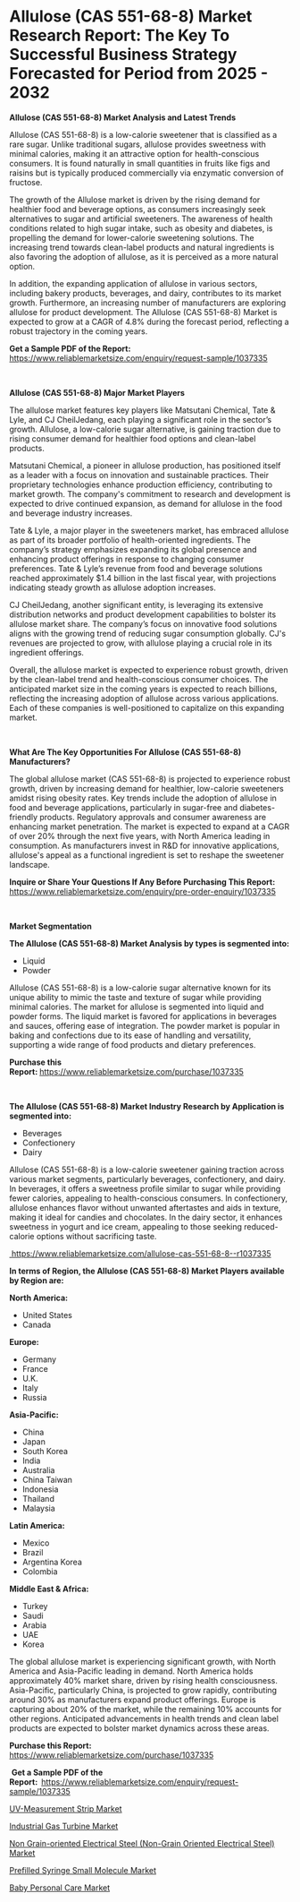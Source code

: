 <p><h1>Allulose (CAS 551-68-8) Market Research Report: The Key To Successful Business Strategy Forecasted for Period from 2025 - 2032</h1></p><p><strong>Allulose (CAS 551-68-8) Market Analysis and Latest Trends</strong></p>
<p><p>Allulose (CAS 551-68-8) is a low-calorie sweetener that is classified as a rare sugar. Unlike traditional sugars, allulose provides sweetness with minimal calories, making it an attractive option for health-conscious consumers. It is found naturally in small quantities in fruits like figs and raisins but is typically produced commercially via enzymatic conversion of fructose.</p><p>The growth of the Allulose market is driven by the rising demand for healthier food and beverage options, as consumers increasingly seek alternatives to sugar and artificial sweeteners. The awareness of health conditions related to high sugar intake, such as obesity and diabetes, is propelling the demand for lower-calorie sweetening solutions. The increasing trend towards clean-label products and natural ingredients is also favoring the adoption of allulose, as it is perceived as a more natural option.</p><p>In addition, the expanding application of allulose in various sectors, including bakery products, beverages, and dairy, contributes to its market growth. Furthermore, an increasing number of manufacturers are exploring allulose for product development. The Allulose (CAS 551-68-8) Market is expected to grow at a CAGR of 4.8% during the forecast period, reflecting a robust trajectory in the coming years.</p></p>
<p><strong>Get a Sample PDF of the Report:&nbsp;</strong> <a href="https://www.reliablemarketsize.com/enquiry/request-sample/1037335?utm_campaign=1999&utm_medium=2&utm_source=Github&utm_content=ia&utm_term=21032025&utm_id=allulose-cas-551-68-8">https://www.reliablemarketsize.com/enquiry/request-sample/1037335</a></p>
<p>&nbsp;</p>
<p><strong>Allulose (CAS 551-68-8) Major Market Players</strong></p>
<p><p>The allulose market features key players like Matsutani Chemical, Tate & Lyle, and CJ CheilJedang, each playing a significant role in the sector’s growth. Allulose, a low-calorie sugar alternative, is gaining traction due to rising consumer demand for healthier food options and clean-label products.</p><p>Matsutani Chemical, a pioneer in allulose production, has positioned itself as a leader with a focus on innovation and sustainable practices. Their proprietary technologies enhance production efficiency, contributing to market growth. The company's commitment to research and development is expected to drive continued expansion, as demand for allulose in the food and beverage industry increases.</p><p>Tate & Lyle, a major player in the sweeteners market, has embraced allulose as part of its broader portfolio of health-oriented ingredients. The company’s strategy emphasizes expanding its global presence and enhancing product offerings in response to changing consumer preferences. Tate & Lyle’s revenue from food and beverage solutions reached approximately $1.4 billion in the last fiscal year, with projections indicating steady growth as allulose adoption increases.</p><p>CJ CheilJedang, another significant entity, is leveraging its extensive distribution networks and product development capabilities to bolster its allulose market share. The company’s focus on innovative food solutions aligns with the growing trend of reducing sugar consumption globally. CJ's revenues are projected to grow, with allulose playing a crucial role in its ingredient offerings.</p><p>Overall, the allulose market is expected to experience robust growth, driven by the clean-label trend and health-conscious consumer choices. The anticipated market size in the coming years is expected to reach billions, reflecting the increasing adoption of allulose across various applications. Each of these companies is well-positioned to capitalize on this expanding market.</p></p>
<p>&nbsp;</p>
<p><strong>What Are The Key Opportunities For Allulose (CAS 551-68-8) Manufacturers?</strong></p>
<p><p>The global allulose market (CAS 551-68-8) is projected to experience robust growth, driven by increasing demand for healthier, low-calorie sweeteners amidst rising obesity rates. Key trends include the adoption of allulose in food and beverage applications, particularly in sugar-free and diabetes-friendly products. Regulatory approvals and consumer awareness are enhancing market penetration. The market is expected to expand at a CAGR of over 20% through the next five years, with North America leading in consumption. As manufacturers invest in R&D for innovative applications, allulose's appeal as a functional ingredient is set to reshape the sweetener landscape.</p></p>
<p><strong>Inquire or Share Your Questions If Any Before Purchasing This Report:</strong> <a href="https://www.reliablemarketsize.com/enquiry/pre-order-enquiry/1037335?utm_campaign=1999&utm_medium=2&utm_source=Github&utm_content=ia&utm_term=21032025&utm_id=allulose-cas-551-68-8">https://www.reliablemarketsize.com/enquiry/pre-order-enquiry/1037335</a></p>
<p>&nbsp;</p>
<p><strong>Market Segmentation</strong></p>
<p><strong>The Allulose (CAS 551-68-8) Market Analysis by types is segmented into:</strong></p>
<p><ul><li>Liquid</li><li>Powder</li></ul></p>
<p><p>Allulose (CAS 551-68-8) is a low-calorie sugar alternative known for its unique ability to mimic the taste and texture of sugar while providing minimal calories. The market for allulose is segmented into liquid and powder forms. The liquid market is favored for applications in beverages and sauces, offering ease of integration. The powder market is popular in baking and confections due to its ease of handling and versatility, supporting a wide range of food products and dietary preferences.</p></p>
<p><strong>Purchase this Report:&nbsp;</strong><a href="https://www.reliablemarketsize.com/purchase/1037335?utm_campaign=1999&utm_medium=2&utm_source=Github&utm_content=ia&utm_term=21032025&utm_id=allulose-cas-551-68-8">https://www.reliablemarketsize.com/purchase/1037335</a></p>
<p>&nbsp;</p>
<p><strong>The Allulose (CAS 551-68-8) Market Industry Research by Application is segmented into:</strong></p>
<p><ul><li>Beverages</li><li>Confectionery</li><li>Dairy</li></ul></p>
<p><p>Allulose (CAS 551-68-8) is a low-calorie sweetener gaining traction across various market segments, particularly beverages, confectionery, and dairy. In beverages, it offers a sweetness profile similar to sugar while providing fewer calories, appealing to health-conscious consumers. In confectionery, allulose enhances flavor without unwanted aftertastes and aids in texture, making it ideal for candies and chocolates. In the dairy sector, it enhances sweetness in yogurt and ice cream, appealing to those seeking reduced-calorie options without sacrificing taste.</p></p>
<p><a href="https://www.reliablemarketsize.com/allulose-cas-551-68-8--r1037335?utm_campaign=1999&utm_medium=2&utm_source=Github&utm_content=ia&utm_term=21032025&utm_id=allulose-cas-551-68-8">&nbsp;https://www.reliablemarketsize.com/allulose-cas-551-68-8--r1037335</a></p>
<p><strong>In terms of Region, the Allulose (CAS 551-68-8) Market Players available by Region are:</strong></p>
<p>
    <p> <strong> North America: </strong>
        <ul>
            <li>United States</li>
            <li>Canada</li>
        </ul>
        </p> 
    <p> <strong> Europe: </strong>
        <ul>
            <li>Germany</li>
            <li>France</li>
            <li>U.K.</li>
            <li>Italy</li>
            <li>Russia</li>
        </ul>
        </p> 
    <p> <strong> Asia-Pacific: </strong>
        <ul>
            <li>China</li>
            <li>Japan</li>
            <li>South Korea</li>
            <li>India</li>
            <li>Australia</li>
            <li>China Taiwan</li>
            <li>Indonesia</li>
            <li>Thailand</li>
            <li>Malaysia</li>
        </ul>
        </p> 
    <p> <strong> Latin America: </strong>
        <ul>
            <li>Mexico</li>
            <li>Brazil</li>
            <li>Argentina Korea</li>
            <li>Colombia</li>
        </ul>
        </p> 
    <p> <strong> Middle East & Africa: </strong>
        <ul>
            <li>Turkey</li>
            <li>Saudi</li>
            <li>Arabia</li>
            <li>UAE</li>
            <li>Korea</li>
        </ul>
    </p>
    </p>
<p><p>The global allulose market is experiencing significant growth, with North America and Asia-Pacific leading in demand. North America holds approximately 40% market share, driven by rising health consciousness. Asia-Pacific, particularly China, is projected to grow rapidly, contributing around 30% as manufacturers expand product offerings. Europe is capturing about 20% of the market, while the remaining 10% accounts for other regions. Anticipated advancements in health trends and clean label products are expected to bolster market dynamics across these areas.</p></p>
<p><strong>Purchase this Report: </strong><a href="https://www.reliablemarketsize.com/purchase/1037335?utm_campaign=1999&utm_medium=2&utm_source=Github&utm_content=ia&utm_term=21032025&utm_id=allulose-cas-551-68-8">https://www.reliablemarketsize.com/purchase/1037335</a></p>
<p>&nbsp;<strong>Get a Sample PDF of the Report:&nbsp;&nbsp;</strong><a href="https://www.reliablemarketsize.com/enquiry/request-sample/1037335?utm_campaign=1999&utm_medium=2&utm_source=Github&utm_content=ia&utm_term=21032025&utm_id=allulose-cas-551-68-8">https://www.reliablemarketsize.com/enquiry/request-sample/1037335</a></p>
<p><strong></strong></p>
<p><p><a href="https://github.com/milievkulov/Market-Research-Report-List-1/blob/main/uv-measurement-strip-market.md?utm_campaign=1999&utm_medium=2&utm_source=Github&utm_content=ia&utm_term=21032025&utm_id=allulose-cas-551-68-8">UV-Measurement Strip Market</a></p><p><a href="https://github.com/semenbobbaxu/Market-Research-Report-List-1/blob/main/industrial-gas-turbine-market.md?utm_campaign=1999&utm_medium=2&utm_source=Github&utm_content=ia&utm_term=21032025&utm_id=allulose-cas-551-68-8">Industrial Gas Turbine Market</a></p><p><a href="https://github.com/roffefaith6l/Market-Research-Report-List-1/blob/main/non-grain-oriented-electrical-steel-non-grain-oriented-electrical-steel-market.md?utm_campaign=1999&utm_medium=2&utm_source=Github&utm_content=ia&utm_term=21032025&utm_id=allulose-cas-551-68-8">Non Grain-oriented Electrical Steel (Non-Grain Oriented Electrical Steel) Market</a></p><p><a href="https://github.com/irisadoranrx/Market-Research-Report-List-1/blob/main/prefilled-syringe-small-molecule-market.md?utm_campaign=1999&utm_medium=2&utm_source=Github&utm_content=ia&utm_term=21032025&utm_id=allulose-cas-551-68-8">Prefilled Syringe Small Molecule Market</a></p><p><a href="https://github.com/erkidrhoy/Market-Research-Report-List-1/blob/main/baby-personal-care-market.md?utm_campaign=1999&utm_medium=2&utm_source=Github&utm_content=ia&utm_term=21032025&utm_id=allulose-cas-551-68-8">Baby Personal Care Market</a></p></p>